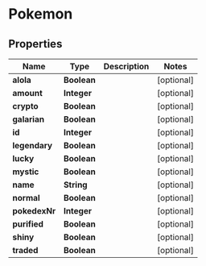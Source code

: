 # Pokemon

## Properties
Name | Type | Description | Notes
------------ | ------------- | ------------- | -------------
**alola** | **Boolean** |  |  [optional]
**amount** | **Integer** |  |  [optional]
**crypto** | **Boolean** |  |  [optional]
**galarian** | **Boolean** |  |  [optional]
**id** | **Integer** |  |  [optional]
**legendary** | **Boolean** |  |  [optional]
**lucky** | **Boolean** |  |  [optional]
**mystic** | **Boolean** |  |  [optional]
**name** | **String** |  |  [optional]
**normal** | **Boolean** |  |  [optional]
**pokedexNr** | **Integer** |  |  [optional]
**purified** | **Boolean** |  |  [optional]
**shiny** | **Boolean** |  |  [optional]
**traded** | **Boolean** |  |  [optional]
